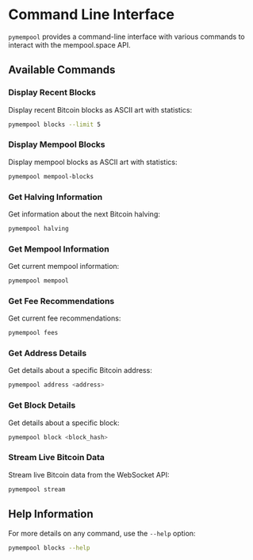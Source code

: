 # Command Line Interface

`pymempool` provides a command-line interface with various commands to interact with the mempool.space API.

## Available Commands

### Display Recent Blocks

Display recent Bitcoin blocks as ASCII art with statistics:

```bash
pymempool blocks --limit 5
```

### Display Mempool Blocks

Display mempool blocks as ASCII art with statistics:

```bash
pymempool mempool-blocks
```

### Get Halving Information

Get information about the next Bitcoin halving:

```bash
pymempool halving
```

### Get Mempool Information

Get current mempool information:

```bash
pymempool mempool
```

### Get Fee Recommendations

Get current fee recommendations:

```bash
pymempool fees
```

### Get Address Details

Get details about a specific Bitcoin address:

```bash
pymempool address <address>
```

### Get Block Details

Get details about a specific block:

```bash
pymempool block <block_hash>
```

### Stream Live Bitcoin Data

Stream live Bitcoin data from the WebSocket API:

```bash
pymempool stream
```

## Help Information

For more details on any command, use the `--help` option:

```bash
pymempool blocks --help
```